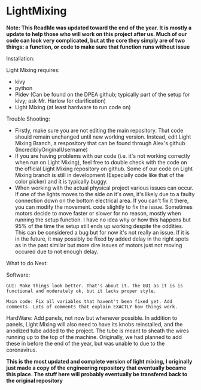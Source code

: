 # LightMixing
**Note: This ReadMe was updated toward the end of the year. It is mostly a update to help those who will work on this project after us. Much of our code can look very complicated, but at the core they simply are of two things: a function, or code to make sure that function runs without issue**

Installation:

Light Mixing requires:
  - kivy
  - python
  - Pidev (Can be found on the DPEA github; typically part of the setup for kivy; ask Mr. Harlow for clarification)
  - Light Mixing (at least hardware to run code on)

Trouble Shooting:

- Firstly, make sure you are not editing the main repository. That code should remain unchanged until new working version. Instead, edit Light Mixing Branch, a respository that can be found through Alex's github (IncrediblyOriginalUsername)
- If you are having problems with our code (i.e. it's not working correctly when run on Light Mixing), feel free to double check with the code on the official Light Mixing repository on github. Some of our code on Light Mixing branch is still in development (Especially code like that of the color picker) and it is typically buggy.
- When working with the actual physical project various issues can occur. If one of the lights moves to the side on it's own,
it's likely due to a faulty connection down on the bottom electrical area. If you can't fix it there, you can modify the movement.
code slightly to fix the issue. Sometimes motors decide to move faster or slower for no reason, mostly when running the setup
function. I have no idea why or how this happens but 95% of the time the setup still ends up working despite the oddities. 
This can be considered a bug but for now it's not really an issue. If it is in the future, it may possibly be fixed by added 
delay in the right spots as in the past similar but more dire issues of motors just not moving occured due to not enough delay. 

What to do Next:

  Software:
  
    GUI: Make things look better. That's about it. The GUI as it is is functional and moderately ok, but it lacks proper style.
    
    Main code: Fix all variables that havent't been fixed yet. Add comments. Lots of comments that explain EXACTLY how things work.
  
  HardWare:  Add panels, not now but whenever possible. In addition to panels, Light Mixing will also need to have its knobs reinstalled, and the anodized tube added to the project. The tube is meant to sheath the wires running up to the top of the machine. Originally, we had planned to add these in before the end of the year, but was unable to due to the coronavirus.
  
**This is the most updated and complete version of light mixing, I originally just made a copy of the engineering
repository that eventually became this place. The stuff here will probably eventually be transfered back
to the original repository**


